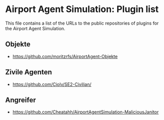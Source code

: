 # Airport Agent Simulation: Plugin list

This file contains a list of the URLs to the public repositories of plugins for the Airport Agent Simulation.

## Objekte
- https://github.com/moritzrfs/AirportAgent-Objekte

## Zivile Agenten
- https://github.com/Ciolv/SE2-Civilian/

## Angreifer
- https://github.com/Cheatahh/AirportAgentSimulation-MaliciousJanitor
